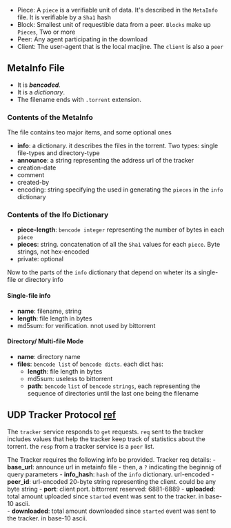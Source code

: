 - Piece: A `piece` is a verifiable unit of data. It's described in the `MetaInfo` file. It is verifiable by a `Sha1` hash
- Block: Smallest unit of requestible data from a peer. `Blocks` make up `Pieces`, Two or more
- Peer: Any agent participating in the download
- Client: The user-agent that is the local macjine. The `client` is also a `peer`

## MetaInfo File
- It is _**bencoded**_.
- It is a _dictionary_.
- The filename ends with `.torrent` extension.

### Contents of the MetaInfo
The file contains teo major items, and some optional ones
- **info**: a dictionary. it describes the files in the torrent. Two types: single file-types and directory-type
- **announce**: a string representing the address url of the tracker
- creation-date
- comment
- created-by
- encoding: string specifying the used in generating the `pieces` in the `info` dictionary

### Contents of the Ifo Dictionary

- **piece-length**: `bencode integer` representing the number of bytes in each `piece`
- **pieces**: string. concatenation of all the `Sha1` values for each `piece`. Byte strings, not hex-encoded
- private: optional

Now to the parts of the `info` dictionary that depend on wheter its a single-file or directory info

#### Single-file info
- **name**: filename, string
- **length**: file length in bytes
- md5sum: 	for verification. nnot used by bittorrent

#### Directory/ Multi-file Mode
- **name**: directory name
- **files**: `bencode list` of `bencode dicts`. each dict has: 
	- **length**: file length in bytes
	- md5sum: useless to bittorrent
	- **path**: `bencode` `list` of `bencode` `strings`, each representing the sequence of directories until the last one being the filename



## UDP Tracker Protocol [ref](https://github.com/naim94a/udpt/wiki/The-BitTorrent-UDP-tracker-protocol)

The `tracker` service responds to `get` requests. `req` sent to the tracker includes values that help the tracker keep track of statistics about the torrent. the `resp` from a tracker service is a `peer` list. 

The Tracker requires the following info be provided. 
Tracker req details: 
	- **base_url**: announce url in metainfo file
	- then, a `?` indicating the beginnig of query parameters
	- **info_hash**: `hash` of the `info` dictionary. url-encoded
	- **peer_id**: url-encoded 20-byte string representing the client. could be any byte string
	- **port**: client port. bittorrent reserved: 6881-6889
	- **uploaded**: total amount uploaded since `started` event was sent to the tracker. in base-10 ascii.   
	- **downloaded**: total amount downloaded since `started` event was sent to the tracker. in base-10 ascii.  